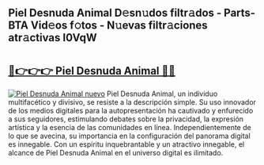 ## Piel Desnuda Animal D𝚎sn𝚞dos filtr𝚊dos - Parts-BTA Vid𝚎os f𝚘tos - N𝚞evas filtr𝚊ciones atr𝚊ctivas I0VqW

# <h2><a href="http://mb0i2w.tromn.icu/?c=Piel+Desnuda+Animal">🔗👉👉👉 Piel Desnuda Animal 🔗🔗</a></h2>

[![Piel Desnuda Animal nuevo](https://i.imgur.com/pEAQMta.gif)](http://mb0i2w.tromn.icu/?c=Piel+Desnuda+Animal)
Piel Desnuda Animal, un individuo multifacético y divisivo, se resiste a la descripción simple. Su uso innovador de los medios digitales para la autopresentación ha cautivado y enfurecido a sus seguidores, estimulando debates sobre la privacidad, la expresión artística y la esencia de las comunidades en línea. Independientemente de lo que se avecina, su importancia en la configuración del panorama digital es innegable. Con un espíritu inquebrantable y un atractivo innegable, el alcance de Piel Desnuda Animal en el universo digital es ilimitado.
